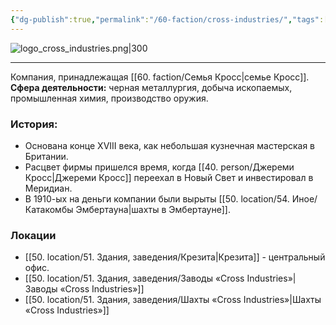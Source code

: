 ```yaml
---
{"dg-publish":true,"permalink":"/60-faction/cross-industries/","tags":["фракция/фирма"]}
---
```


![logo_cross_industries.png|300](/img/user/90.%20files/logo_cross_industries.png)
***
Компания, принадлежащая [[60. faction/Семья Кросс\|семье Кросс]].
**Сфера деятельности:** черная металлургия, добыча ископаемых, промышленная химия, производство оружия. 
### История: 
- Основана конце XVIII века, как небольшая кузнечная мастерская в Британии.
- Расцвет фирмы пришелся время, когда [[40. person/Джереми Кросс\|Джереми Кросс]] переехал в Новый Свет и инвестировал в Меридиан.
- В 1910-ых на деньги компании были вырыты [[50. location/54. Иное/Катакомбы Эмбертауна\|шахты в Эмбертауне]]. 

### Локации
- [[50. location/51. Здания, заведения/Крезита\|Крезита]] - центральный офис. 
- [[50. location/51. Здания, заведения/Заводы «Cross Industries»\|Заводы «Cross Industries»]]
- [[50. location/51. Здания, заведения/Шахты «Cross Industries»\|Шахты «Cross Industries»]]